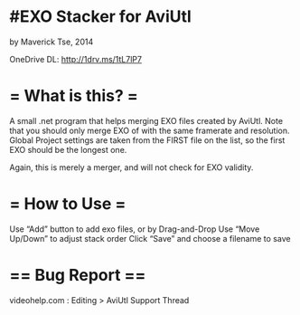 #EXO Stacker for AviUtl
========================
by Maverick Tse, 2014

OneDrive DL: http://1drv.ms/1tL7lP7

= What is this? =
==============
A small .net program that helps merging EXO files
created by AviUtl.
Note that you should only merge EXO of with the same framerate
and resolution.
Global Project settings are taken from the FIRST file on the list,
so the first EXO should be the longest one.

Again, this is merely a merger, and will not check for EXO validity.

= How to Use =
============
Use “Add” button to add exo files, or by Drag-and-Drop
Use “Move Up/Down” to adjust stack order
Click “Save” and choose a filename to save

== Bug Report ==
===========
videohelp.com : Editing > AviUtl Support Thread
